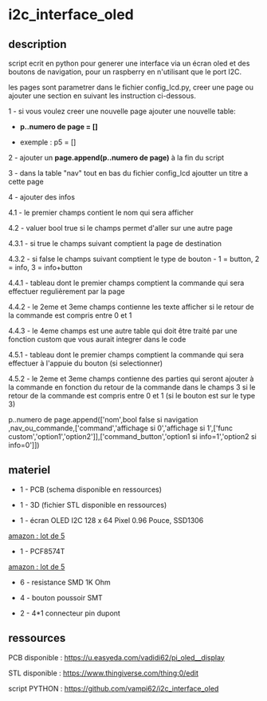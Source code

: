 # i2c_interface_oled

## description

script ecrit en python pour generer une interface via un écran oled et des boutons de navigation, pour un raspberry en n'utilisant que le port I2C.

les pages sont parametrer dans le fichier config_lcd.py, creer une page ou ajouter une section en suivant les instruction ci-dessous.

1 - si vous voulez creer une nouvelle page ajouter une nouvelle table:

* __p..numero de page = []__

* exemple : p5 = []

2 - ajouter un __page.append(p..numero de page)__  à la fin du script

3 - dans la table "nav" tout en bas du fichier config_lcd ajoutter un titre a cette page

4 - ajouter des infos

4.1 - le premier champs contient le nom qui sera afficher

4.2 - valuer bool true si le champs permet d'aller sur une autre page

4.3.1 - si true le champs suivant comptient la page de destination

4.3.2 - si false le champs suivant comptient le type de bouton - 1 = button, 2 = info, 3 = info+button

4.4.1 - tableau dont le premier champs comptient la commande qui sera effectuer regulièrement par la page

4.4.2 - le 2eme et 3eme champs contienne les texte afficher si le retour de la commande est compris entre 0 et 1

4.4.3 - le 4eme champs est une autre table qui doit être traité par une fonction custom que vous aurait integrer dans le code

4.5.1 - tableau dont le premier champs comptient la commande qui sera effectuer à l'appuie du bouton (si selectionner)

4.5.2 - le 2eme et 3eme champs contienne des parties qui seront ajouter à la commande en fonction du retour de la commande dans le champs 3 si le retour de la commande est compris entre 0 et 1 (si le bouton est sur le type 3)

p..numero de page.append(['nom',bool false si navigation ,nav_ou_commande,['command','affichage si 0','affichage si 1',['func custom','option1','option2']],['command_button','option1 si info=1','option2 si info=0']])

## materiel

* 1 - PCB (schema disponible en ressources)

* 1 - 3D (fichier STL disponible en ressources)

* 1 - écran OLED I2C 128 x 64 Pixel 0.96 Pouce, SSD1306

[amazon : lot de 5](https://www.amazon.fr/gp/product/B08FD643VZ/ref=ppx_yo_dt_b_search_asin_title?ie=UTF8&psc=1)

* 1 - PCF8574T

[amazon : lot de 5](https://www.amazon.fr/5-pi%C3%A8ces-PCF8574T-PCF8574-SOP16/dp/B0BFX2DV8R/ref=sr_1_11?__mk_fr_FR=%C3%85M%C3%85%C5%BD%C3%95%C3%91&crid=37VWEWKKIXPDK&keywords=PCF8574T&qid=1669558592&qu=eyJxc2MiOiIyLjUyIiwicXNhIjoiMi4wNCIsInFzcCI6IjEuODQifQ%3D%3D&sprefix=pcf8574t%2Caps%2C56&sr=8-11)

* 6 - resistance SMD 1K Ohm

* 4 - bouton poussoir SMT

* 2 - 4*1 connecteur pin dupont

## ressources

PCB disponible : https://u.easyeda.com/vadidi62/pi_oled__display

STL disponible : https://www.thingiverse.com/thing:0/edit

script PYTHON : https://github.com/vampi62/i2c_interface_oled

